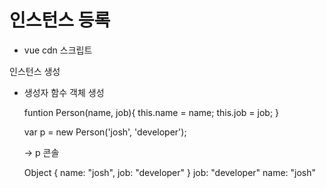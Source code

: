 # 인스턴스 등록

 + vue cdn 스크립트
 <div id="app>
  //엘리먼트 등록으로 뷰 사용 시작
 </div>
 <script>
   var vm = new Vue({
     el: '#app'
     data: {
       message: 'hi'
     }
   });
 </script>

-> vm 콘솔 : 뷰에서 제공하는 api & 속성

# 인스턴스 생성

- 생성자 함수 객체 생성

  funtion Person(name, job){
   this.name = name;
   this.job = job;
  }
  
  var p = new Person('josh', 'developer');
  
  -> p 콘솔
  
  Object { name: "josh", job: "developer" }
  job: "developer"
  name: "josh"


